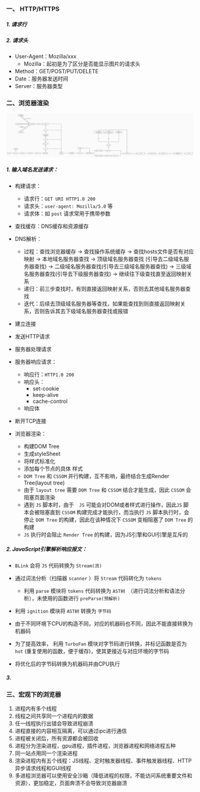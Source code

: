 ### 一、 HTTP/HTTPS

##### 1. 请求行



##### 2. 请求头

- User-Agent：Mozilla/xxx
  + Mozilla：起初是为了区分是否能显示图片的请求头
- Method：GET/POST/PUT/DELETE
- Date：服务器发送时间
- Server：服务器类型



### 二、浏览器渲染

![浏览器渲染流程](.\图\浏览器渲染流程.jpg)

##### 1. 输入域名发送请求：

- 构建请求：
  - 请求行：`GET URI HTTP1.0 200`
  - 请求头：`user-agent: Mozilla/5.0` 等
  - 请求体：如 `post` 请求常用于携带参数


- 查找缓存：DNS缓存和资源缓存


- DNS解析：
  - 过程：查找浏览器缓存 -> 查找操作系统缓存 -> 查找hosts文件是否有对应映射 ->  本地域名服务器查找 -> 顶级域名服务器查找 (引导去二级域名服务器查找) -> 二级域名服务器查找(引导去三级域名服务器查找) -> 三级域名服务器查找(引导去下级服务器查找) -> 继续往下级查找直至返回映射关系
  - 递归：前三步查找时，有则直接返回映射关系，否则去其他域名服务器查找
  - 迭代：后续去顶级域名服务器等查找，如果能查找到则直接返回映射关系，否则告诉其去下级域名服务器查找或报错
- 建立连接
- 发送HTTP请求
- 服务器处理请求
- 服务器响应请求：
  - 响应行：`HTTP1.0 200`
  - 响应头：
    - set-cookie
    - keep-alive
    - cache-control
  - 响应体
- 断开TCP连接
- 浏览器渲染：
  - 构建DOM Tree
  - 生成styleSheet
  - 将样式标准化
  - 添加每个节点的具体 样式
  - `DOM Tree` 和 `CSSOM` 并行构建，互不影响，最终结合生成Render Tree(layout tree)
  - 由于 `layout tree` 需要 `DOM Tree` 和 `CSSOM` 结合才能生成，因此 `CSSOM` 会阻塞页面渲染
  - 遇到 `JS` 脚本时，由于`  JS` 可能会对DOM或者样式进行操作，因此`JS` 脚本会被阻塞直到 `CSSOM` 构建完成才能执行，而当执行 `JS` 脚本执行时，会停止 `DOM Tree` 的构建，因此在该种情况下 `CSSOM` 变相阻塞了 `DOM Tree` 的构建
  - `JS` 执行时会阻止 `Render Tree` 的构建，因为JS引擎和GUI引擎是互斥的

##### 2. JavaScript引擎解析响应报文：

- `BLink` 会将 `JS` 代码转换为 `Stream(流)`


- 通过词法分析（扫描器 `scanner` ）将 `Stream` 代码转化为 `tokens` 
  - 利用 `parse` 模块将 `tokens` 代码转换为 `AST树 `（进行词法分析和语法分析），未使用的函数进行 `preParse(预解析)` 
- 利用 `ignition` 模块将 `AST树` 转换为 `字节码`
- 由于不同环境下CPU的构造不同，对应的机器码也不同，因此不能直接转换为机器码
- 为了提高效率， 利用 `TurboFan` 模块对字节码进行转换，并标记函数是否为 `hot` (重复使用的函数，便于缓存)，使其更接近与对应环境的字节码
- 将优化后的字节码转换为机器码并由CPU执行

##### 3. 

### 三、宏观下的浏览器

1. 进程内有多个线程
2. 线程之间共享同一个进程内的数据
3. 任一线程执行出错会导致进程崩溃
4. 进程直接的内容相互隔离，可以通过ipc进行通信
5. 进程被关闭后，所有资源都会被回收
6. 进程分为渲染进程，gpu进程，插件进程，浏览器进程和网络进程五种
7. 同一站点用同一个渲染进程
8. 渲染进程内有五个线程：JS线程、定时触发器线程、事件触发器线程、HTTP异步请求线程和GUI线程
9. 多进程浏览器可以使用安全沙箱（降低进程的权限，不能访问系统重要文件和资源），更加稳定，页面奔溃不会导致浏览器崩溃


